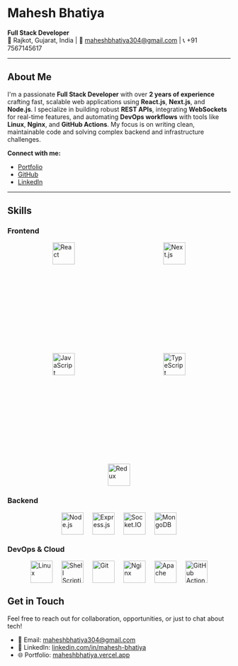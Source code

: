 # Mahesh Bhatiya  
**Full Stack Developer**  
📍 Rajkot, Gujarat, India | 📧 [maheshbhatiya304@gmail.com](mailto:maheshbhatiya304@gmail.com) | 📞 +91 7567145617  

---

##  About Me  
I'm a passionate **Full Stack Developer** with over **2 years of experience** crafting fast, scalable web applications using **React.js**, **Next.js**, and **Node.js**. I specialize in building robust **REST APIs**, integrating **WebSockets** for real-time features, and automating **DevOps workflows** with tools like **Linux**, **Nginx**, and **GitHub Actions**. My focus is on writing clean, maintainable code and solving complex backend and infrastructure challenges.

 **Connect with me:**  
-  [Portfolio](https://maheshbhatiya.vercel.app)  
-  [GitHub](https://github.com/maheshbhatiya73)  
-  [LinkedIn](https://linkedin.com/in/mahesh-bhatiya)  

---

## Skills  

### Frontend  
<div style="display: flex; justify-content: center; gap: 200px; flex-wrap: wrap;">
  <img width="50" src="https://cdn.jsdelivr.net/gh/devicons/devicon/icons/react/react-original.svg" alt="React" title="React" /> 
  <img width="50" src="https://cdn.jsdelivr.net/gh/devicons/devicon/icons/nextjs/nextjs-original.svg" alt="Next.js" title="Next.js" />
  <img width="50" src="https://cdn.jsdelivr.net/gh/devicons/devicon/icons/javascript/javascript-original.svg" alt="JavaScript" title="JavaScript" /> 
  <img width="50" src="https://cdn.jsdelivr.net/gh/devicons/devicon/icons/typescript/typescript-original.svg" alt="TypeScript" title="TypeScript" />
  <img width="50" src="https://cdn.jsdelivr.net/gh/devicons/devicon/icons/redux/redux-original.svg" alt="Redux" title="Redux" />
</div>


### Backend  
<div style="display: flex; justify-content: center; gap: 20px; flex-wrap: wrap; margin-top: 16px;">
  <img width="50" src="https://cdn.jsdelivr.net/gh/devicons/devicon/icons/nodejs/nodejs-original.svg" alt="Node.js" title="Node.js" /> 
  <img width="50" src="https://cdn.jsdelivr.net/gh/devicons/devicon/icons/express/express-original.svg" alt="Express.js" title="Express.js" />
  <img width="50" src="https://cdn.jsdelivr.net/gh/devicons/devicon/icons/socketio/socketio-original.svg" alt="Socket.IO" title="Socket.IO" />
  <img width="50" src="https://cdn.jsdelivr.net/gh/devicons/devicon/icons/mongodb/mongodb-original.svg" alt="MongoDB" title="MongoDB" />
</div>


### DevOps & Cloud  
<div style="display: flex; justify-content: center; gap: 20px; flex-wrap: wrap; margin-top: 16px;">
  <img width="50" src="https://cdn.jsdelivr.net/gh/devicons/devicon/icons/linux/linux-original.svg" alt="Linux" title="Linux" /> 
  <img width="50" src="https://cdn.jsdelivr.net/gh/devicons/devicon/icons/bash/bash-original.svg" alt="Shell Scripting" title="Shell Scripting" /> 
  <img width="50" src="https://cdn.jsdelivr.net/gh/devicons/devicon/icons/git/git-original.svg" alt="Git" title="Git" />
  <img width="50" src="https://cdn.jsdelivr.net/gh/devicons/devicon/icons/nginx/nginx-original.svg" alt="Nginx" title="Nginx" /> 
  <img width="50" src="https://cdn.jsdelivr.net/gh/devicons/devicon/icons/apache/apache-original.svg" alt="Apache" title="Apache" /> 
  <img width="50" src="https://cdn.jsdelivr.net/gh/devicons/devicon/icons/github/github-original.svg" alt="GitHub Actions" title="GitHub Actions" /> 
</div>



## Get in Touch  
Feel free to reach out for collaboration, opportunities, or just to chat about tech!  
- 📧 Email: [maheshbhatiya304@gmail.com](mailto:maheshbhatiya304@gmail.com)  
- 💼 LinkedIn: [linkedin.com/in/mahesh-bhatiya](https://linkedin.com/in/mahesh-bhatiya)  
- 🌐 Portfolio: [maheshbhatiya.vercel.app](https://maheshbhatiya.vercel.app)  
